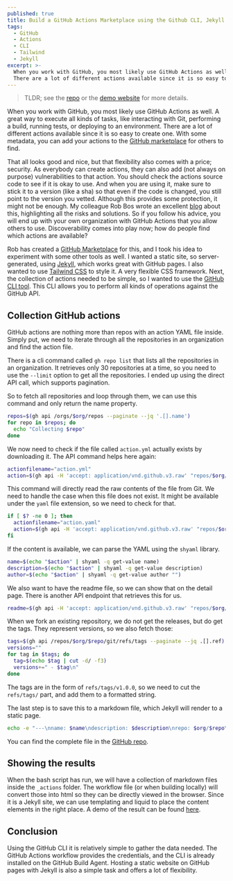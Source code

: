 ```yaml
---
published: true
title: Build a GitHub Actions Marketplace using the Github CLI, Jekyll and Tailwind CSS
tags:
  - GitHub
  - Actions
  - CLI
  - Tailwind
  - Jekyll
excerpt: >-
  When you work with GitHub, you most likely use GitHub Actions as well. A great way to execute all kinds of tasks, like interacting with Git, performing a build, running tests, or deploying to an environment. 
  There are a lot of different actions available since it is so easy to create one. With some metadata, you can add your actions to the GitHub marketplace for others to find. But what if you want your own marketplace?
---
```

> TLDR; see the [repo](https://github.com/mivano/github-actions-catalog) or the [demo website](https://mivano.github.io/github-actions-catalog) for more details.

When you work with GitHub, you most likely use GitHub Actions as well. A great way to execute all kinds of tasks, like interacting with Git, performing a build, running tests, or deploying to an environment. 
There are a lot of different actions available since it is so easy to create one. With some metadata, you can add your actions to the [GitHub marketplace](https://github.com/marketplace?type=actions) for others to find.

That all looks good and nice, but that flexibility also comes with a price; security. As everybody can create actions, they can also add (not always on purpose) vulnerabilities to that action. You should check the actions source code to see if it is okay to use. And when you are using it, make sure to stick it to a version (like a sha) so that even if the code is changed, you still point to the version you vetted. Although this provides some protection, it might not be enough. My colleague Rob Bos wrote an excellent [blog](https://devopsjournal.io/blog/2021/10/14/GitHub-Actions-Internal-Marketplace) about this, highlighting all the risks and solutions. 
So if you follow his advice, you will end up with your own organization with GitHub Actions that you allow others to use. Discoverability comes into play now; how do people find which actions are available?

Rob has created a [GitHub Marketplace](https://github.com/rajbos/actions-marketplace) for this, and I took his idea to experiment with some other tools as well. I wanted a static site, so server-generated, using [Jekyll](https://jekyllrb.com/), which works great with GitHub pages. I also wanted to use [Tailwind CSS](https://tailwindcss.com/) to style it. A very flexible CSS framework. Next, the collection of actions needed to be simple, so I wanted to use the [GitHub CLI tool](https://github.com/cli/cli). This CLI allows you to perform all kinds of operations against the GitHub API.

## Collection GitHub actions

GitHub actions are nothing more than repos with an action YAML file inside. Simply put, we need to iterate through all the repositories in an organization and find the action file. 

There is a cli command called `gh repo list` that lists all the repositories in an organization. It retrieves only 30 repositories at a time, so you need to use the `--limit` option to get all the repositories. I ended up using the direct API call, which supports pagination.

So to fetch all repositories and loop through them, we can use this command and only return the name property.

```bash
repos=$(gh api /orgs/$org/repos --paginate --jq '.[].name')
for repo in $repos; do
  echo "Collecting $repo"
done
```

We now need to check if the file called `action.yml` actually exists by downloading it. The API command helps here again:

```bash
actionfilename="action.yml"
action=$(gh api -H 'accept: application/vnd.github.v3.raw' "repos/$org/$repo/contents/$actionfilename") || false
```

This command will directly read the raw contents of the file from Git. We need to handle the case when this file does not exist. It might be available under the `yaml` file extension, so we need to check for that.

```bash
if [ $? -ne 0 ]; then       
  actionfilename="action.yaml"
  action=$(gh api -H 'accept: application/vnd.github.v3.raw' "repos/$org/$repo/contents/$actionfilename") || false
fi
```

If the content is available, we can parse the YAML using the `shyaml` library.

```bash
name=$(echo "$action" | shyaml -q get-value name)
description=$(echo "$action" | shyaml -q get-value description)
author=$(echo "$action" | shyaml -q get-value author "")
```

We also want to have the readme file, so we can show that on the detail page. There is another API endpoint that retrieves this for us.

```bash
readme=$(gh api -H 'accept: application/vnd.github.v3.raw' "repos/$org/$repo/readme") || false
```

When we fork an existing repository, we do not get the releases, but do get the tags. They represent versions, so we also fetch those:

```bash
tags=$(gh api /repos/$org/$repo/git/refs/tags --paginate --jq .[].ref)
versions=""
for tag in $tags; do
  tag=$(echo $tag | cut -d/ -f3)
  versions+=" - $tag\n"     
done
```

The tags are in the form of `refs/tags/v1.0.0`, so we need to cut the `refs/tags/` part, and add them to a formatted string.

The last step is to save this to a markdown file, which Jekyll will render to a static page.

```bash
echo -e "---\nname: $name\ndescription: $description\nrepo: $org/$repo\nauthor: $author\nmetadata: $actionfilename\nversions:\n$versions---\n\n$readme" > $folder/$repo.md
```

You can find the complete file in the [GitHub repo](https://github.com/mivano/github-actions-catalog/blob/main/collect.sh).

## Showing the results

When the bash script has run, we will have a collection of markdown files inside the `_actions` folder. The workflow file (or when building locally) will convert those into html so they can be directly viewed in the browser. 
Since it is a Jekyll site, we can use templating and liquid to place the content elements in the right place. A demo of the result can be found [here](https://mivano.github.io/github-actions-catalog/).

## Conclusion

Using the GitHub CLI it is relatively simple to gather the data needed. The GitHub Actions workflow provides the credentials, and the CLI is already installed on the GitHub Build Agent. Hosting a static website on GitHub pages with Jekyll is also a simple task and offers a lot of flexibility. 